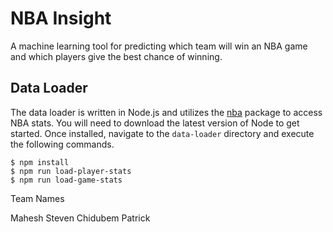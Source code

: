 # NBA Insight

A machine learning tool for predicting which team will win an NBA game and which
players give the best chance of winning.

## Data Loader

The data loader is written in Node.js and utilizes the
[nba](https://www.npmjs.com/package/nba) package to access NBA stats.  You will
need to download the latest version of Node to get started.  Once installed,
navigate to the `data-loader` directory and execute the following commands.

```shell
$ npm install
$ npm run load-player-stats
$ npm run load-game-stats
```

Team Names

Mahesh
Steven
Chidubem
Patrick

